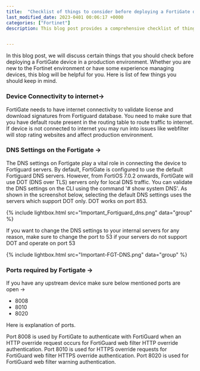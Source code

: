 ```yaml
---
title:  "Checklist of things to consider before deploying a FortiGate device in a production environment"
last_modified_date: 2023-0401 00:06:17 +0000
categories: ["Fortinet"]
description: This blog post provides a comprehensive checklist of things to consider before deploying a FortiGate device in a production environment. The post covers key topics such as device connectivity to the internet, DNS settings on Fortigate, and the ports required by Fortigate. By following this checklist, you can ensure a smooth deployment process and avoid potential issues that could impact your production environment. The blog also includes helpful screenshots and explanations to make it easier for readers to understand the concepts discussed.


---
```


In this blog post, we will discuss certain things that you should check before deploying a FortiGate device in a production environment. Whether you are new to the Fortinet environment or have some experience managing devices, this blog will be helpful for you.
Here is list of few things you should keep in mind.

### Device Connectivity to internet->

FortiGate needs to have internet connectivity to validate license and download signatures from Fortiguard database. You need to make sure that you have default route present in the routing table to route traffic to internet. If device is not connected to internet you may run into  issues like webfilter will stop rating websites  and affect production environment.

### DNS Settings on the Fortigate ->

The DNS settings on Fortigate play a vital role in connecting the device to Fortiguard servers. By default, FortiGate is configured to use the default Fortiguard DNS servers. However, from FortiOS 7.0.2 onwards, FortiGate will use DOT (DNS over TLS) servers only for local DNS traffic. You can validate the DNS settings on the CLI using the command '# show system DNS'. As shown in the screenshot below, selecting the default DNS settings uses the  servers which support DOT only. DOT works on port 853.

{% include lightbox.html src="Important_Fortiguard_dns.png" data="group" %}

If you want to change the DNS settings to your internal servers for any reason, make sure to change the port to 53 if your servers do not support DOT and operate on port 53

{% include lightbox.html src="Important-FGT-DNS.png" data="group" %}
 
### Ports required by Fortigate ->
If you have any upstream device make sure below mentioned ports are open ->


 * 8008 
 * 8010
 * 8020 

 Here is explanation of ports.

 Port 8008 is used by FortiGate to authenticate with FortiGuard when an HTTP override request occurs for FortiGuard web filter HTTP override authentication. Port 8010 is used for HTTPS override requests for FortiGuard web filter HTTPS override authentication. Port 8020 is used for FortiGuard web filter warning authentication.

